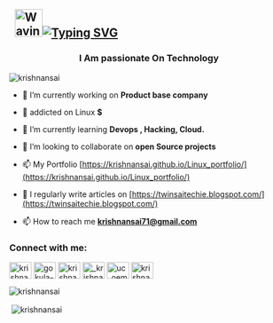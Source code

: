 ## &nbsp; <img src="https://c.tenor.com/oqyUP8ollp8AAAAi/amphibia-anne-boonchuy.gif" alt="Waving hand" width="50px">[![Typing SVG](https://readme-typing-svg.herokuapp.com?font=Ubuntu&color=%2336BCF7&vCenter=true&height=35&lines=root%40gokula-krishnan-k~%23+whoami;%E2%9C%93+Devops+Engineer;%E2%9C%93+Cloud+Engineer+;%E2%9C%93+Security+Engineer+;%E2%9C%93+Blogger+;%E2%9C%93+Youtuber+;%E2%9C%93+Automation+Developer+;%E2%9C%93+Open+source+Toolmaker+)](https://git.io/typing-svg)



###

<h3 align="center">I Am passionate On Technology</h3>

<p
 align="left"> <img
src="https://komarev.com/ghpvc/?username=krishnansai&label=Profile%20views&color=0e75b6&style=flat"
 alt="krishnansai" /> </p>

- 🔭 I’m currently working on **Product base company** 

- 🔭 addicted on Linux **$**

- 🌱 I’m currently learning **Devops , Hacking, Cloud.**


- 👯 I’m looking to collaborate on **open Source projects**

- 📫 My Portfolio [https://krishnansai.github.io/Linux_portfolio/](https://krishnansai.github.io/Linux_portfolio/)

- 📝 I regularly write articles on [https://twinsaitechie.blogspot.com/](https://twinsaitechie.blogspot.com/)


- 📫 How to reach me **krishnansai71@gmail.com**


<h3 align="left">Connect with me:</h3>
<p align="left">
<a
 href="https://twitter.com/krishnansai71" target="blank"><img 
align="center" 
src="https://raw.githubusercontent.com/rahuldkjain/github-profile-readme-generator/master/src/images/icons/Social/twitter.svg"
 alt="krishnansai71" height="30" width="40" /></a>
<a 
href="https://www.linkedin.com/in/gokulakrishnankumaran/" 
target="blank"><img align="center" 
src="https://raw.githubusercontent.com/rahuldkjain/github-profile-readme-generator/master/src/images/icons/Social/linked-in-alt.svg"
 alt="gokula-krishnan-k-4328a3202" height="30" width="40" 
/></a>
<a href="https://codesandbox.com/krishnansai" 
target="blank"><img align="center" src="https://raw.githubusercontent.com/rahuldkjain/github-profile-readme-generator/master/src/images/icons/Social/codesandbox.svg"
 alt="krishnansai" height="30" width="40" /></a>
<a 
href="https://instagram.com/_krishnan_sai_" target="blank"><img 
align="center" 
src="https://raw.githubusercontent.com/rahuldkjain/github-profile-readme-generator/master/src/images/icons/Social/instagram.svg"
 alt="_krishnan_sai_" height="30" width="40" /></a>
<a 
href="https://www.youtube.com/channel/UC_oEMYOCgK5-dZ1A2AIH6KQ" 
target="blank"><img align="center" 
src="https://raw.githubusercontent.com/rahuldkjain/github-profile-readme-generator/master/src/images/icons/Social/youtube.svg"
 alt="uc_oemyocgk5-dz1a2aih6kq" height="30" width="40" /></a>
<a
 href="https://www.hackerrank.com/krishnansai71" 
target="blank"><img align="center" 
src="https://raw.githubusercontent.com/rahuldkjain/github-profile-readme-generator/master/src/images/icons/Social/hackerrank.svg"
 alt="krishnansai71" height="30" width="40" /></a>
</p>




<p><img align="left" 
src="https://github-readme-stats.vercel.app/api/top-langs?username=krishnansai&show_icons=true&locale=en&layout=compact"
 alt="krishnansai" /></p>

<br />

<p>&nbsp;<img 
align="center" 
src="https://github-readme-stats.vercel.app/api?username=krishnansai&show_icons=true&locale=en"
 alt="krishnansai" /></p>



